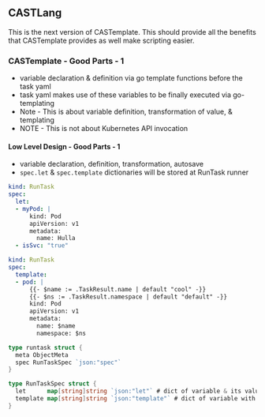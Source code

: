 ## CASTLang

This is the next version of CASTemplate. This should provide all the benefits that CASTemplate provides as well make scripting
easier.

### CASTemplate - Good Parts - 1
- variable declaration & definition via go template functions before the task yaml
- task yaml makes use of these variables to be finally executed via go-templating
- Note - This is about variable definition, transformation of value, & templating
- NOTE - This is not about Kubernetes API invocation

#### Low Level Design - Good Parts - 1
- variable declaration, definition, transformation, autosave
- `spec.let` & `spec.template` dictionaries will be stored at RunTask runner
```yaml
kind: RunTask
spec:
  let:
  - myPod: |
      kind: Pod
      apiVersion: v1
      metadata:
        name: Hulla
  - isSvc: "true"
```

```yaml
kind: RunTask
spec:
  template:
  - pod: |
      {{- $name := .TaskResult.name | default "cool" -}}
      {{- $ns := .TaskResult.namespace | default "default" -}}
      kind: Pod
      apiVersion: v1
      metadata:
        name: $name
        namespace: $ns
```

```go
type runtask struct {
  meta ObjectMeta
  spec RunTaskSpec `json:"spec"`
}

type RunTaskSpec struct {
  let      map[string]string `json:"let"` # dict of variable & its value
  template map[string]string `json:"template"` # dict of variable with templated value
}
```
